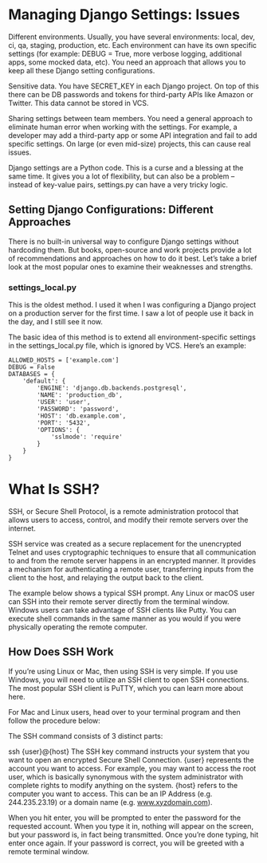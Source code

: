 # Managing Django Settings: Issues
Different environments. Usually, you have several environments: local, dev, ci, qa, staging, production, etc. Each environment can have its own specific settings (for example: DEBUG = True, more verbose logging, additional apps, some mocked data, etc). You need an approach that allows you to keep all these Django setting configurations.

Sensitive data. You have SECRET_KEY in each Django project. On top of this there can be DB passwords and tokens for third-party APIs like Amazon or Twitter. This data cannot be stored in VCS.

Sharing settings between team members. You need a general approach to eliminate human error when working with the settings. For example, a developer may add a third-party app or some API integration and fail to add specific settings. On large (or even mid-size) projects, this can cause real issues.

Django settings are a Python code. This is a curse and a blessing at the same time. It gives you a lot of flexibility, but can also be a problem – instead of key-value pairs, settings.py can have a very tricky logic.
## Setting Django Configurations: Different Approaches
There is no built-in universal way to configure Django settings without hardcoding them. But books, open-source and work projects provide a lot of recommendations and approaches on how to do it best. Let’s take a brief look at the most popular ones to examine their weaknesses and strengths.

### **settings_local.py**
This is the oldest method. I used it when I was configuring a Django project on a production server for the first time. I saw a lot of people use it back in the day, and I still see it now.

The basic idea of this method is to extend all environment-specific settings in the settings_local.py file, which is ignored by VCS. Here’s an example:
```
ALLOWED_HOSTS = ['example.com']
DEBUG = False
DATABASES = {
    'default': {
        'ENGINE': 'django.db.backends.postgresql',
        'NAME': 'production_db',
        'USER': 'user',
        'PASSWORD': 'password',
        'HOST': 'db.example.com',
        'PORT': '5432',
        'OPTIONS': {
            'sslmode': 'require'
        }
    }
}
```
# What Is SSH?
SSH, or Secure Shell Protocol, is a remote administration protocol that allows users to access, control, and modify their remote servers over the internet.

SSH service was created as a secure replacement for the unencrypted Telnet and uses cryptographic techniques to ensure that all communication to and from the remote server happens in an encrypted manner. It provides a mechanism for authenticating a remote user, transferring inputs from the client to the host, and relaying the output back to the client.

The example below shows a typical SSH prompt. Any Linux or macOS user can SSH into their remote server directly from the terminal window. Windows users can take advantage of SSH clients like Putty.  You can execute shell commands in the same manner as you would if you were physically operating the remote computer.

## How Does SSH Work

If you’re using Linux or Mac, then using SSH is very simple. If you use Windows, you will need to utilize an SSH client to open SSH connections. The most popular SSH client is PuTTY, which you can learn more about here.

For Mac and Linux users, head over to your terminal program and then follow the procedure below:

The SSH command consists of 3 distinct parts:

ssh {user}@{host}
The SSH key command instructs your system that you want to open an encrypted Secure Shell Connection. {user} represents the account you want to access. For example, you may want to access the root user, which is basically synonymous with the system administrator with complete rights to modify anything on the system. {host} refers to the computer you want to access. This can be an IP Address (e.g. 244.235.23.19) or a domain name (e.g. www.xyzdomain.com).

When you hit enter, you will be prompted to enter the password for the requested account. When you type it in, nothing will appear on the screen, but your password is, in fact being transmitted. Once you’re done typing, hit enter once again. If your password is correct, you will be greeted with a remote terminal window.